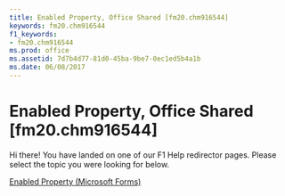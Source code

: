 ```yaml
---
title: Enabled Property, Office Shared [fm20.chm916544]
keywords: fm20.chm916544
f1_keywords:
- fm20.chm916544
ms.prod: office
ms.assetid: 7d7b4d77-81d0-45ba-9be7-0ec1ed5b4a1b
ms.date: 06/08/2017
---
```



# Enabled Property, Office Shared [fm20.chm916544]

Hi there! You have landed on one of our F1 Help redirector pages. Please select the topic you were looking for below.

[Enabled Property (Microsoft Forms)](http://msdn.microsoft.com/library/7e0320e4-91fa-2d2d-c484-70e54831e33b%28Office.15%29.aspx)

